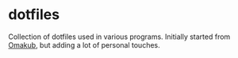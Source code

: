 # dotfiles

Collection of dotfiles used in various programs. Initially started from
 [Omakub](https://github.com/basecamp/omakub/), but adding a lot of personal
 touches.
